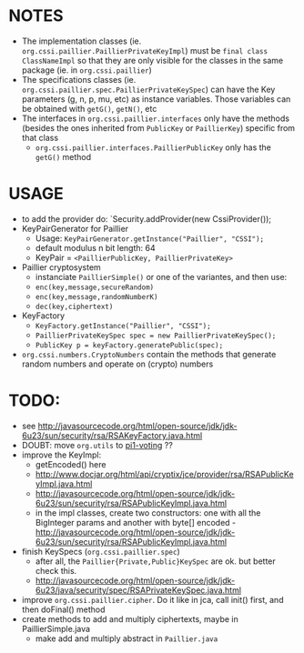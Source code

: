 # NOTES
 - The implementation classes (ie. `org.cssi.paillier.PaillierPrivateKeyImpl`) must
be `final class ClassNameImpl` so that they are only visible for the classes in
the same package (ie. in `org.cssi.paillier`)
 - The specifications classes (ie. `org.cssi.paillier.spec.PaillierPrivateKeySpec`)
can have the Key parameters (g, n, p, mu, etc) as instance variables. Those
variables can be obtained with `getG()`, `getN()`, etc
 - The interfaces in `org.cssi.paillier.interfaces` only have the methods (besides
the ones inherited from `PublicKey` or `PaillierKey`) specific from that class
   - `org.cssi.paillier.interfaces.PaillierPublicKey` only has the `getG()` method

# USAGE
- to add the provider do: `Security.addProvider(new CssiProvider());
- KeyPairGenerator for Paillier
  - Usage: `KeyPairGenerator.getInstance("Paillier", "CSSI");`
  - default modulus n bit length: 64
  - KeyPair = `<PaillierPublicKey, PaillierPrivateKey>`
- Paillier cryptosystem
  - instanciate `PaillierSimple()` or one of the variantes, and then use:
   - `enc(key,message,secureRandom)`
   - `enc(key,message,randomNumberK)`
   - `dec(key,ciphertext)`
- KeyFactory
  - `KeyFactory.getInstance("Paillier", "CSSI");`
  - `PaillierPrivateKeySpec spec = new PaillierPrivateKeySpec();`
  - `PublicKey p = keyFactory.generatePublic(spec);`
- `org.cssi.numbers.CryptoNumbers` contain the methods that generate random 
numbers and operate on (crypto) numbers

# TODO:
- see http://javasourcecode.org/html/open-source/jdk/jdk-6u23/sun/security/rsa/RSAKeyFactory.java.html
- DOUBT: move `org.utils` to [pi1-voting](https://github.com/ntfc/pi1-voting) ?? 
- improve the KeyImpl:
  - getEncoded() here
  - http://www.docjar.org/html/api/cryptix/jce/provider/rsa/RSAPublicKeyImpl.java.html
  - http://javasourcecode.org/html/open-source/jdk/jdk-6u23/sun/security/rsa/RSAPublicKeyImpl.java.html
  - in the impl classes, create two constructors: one with all the BigInteger
params and another with byte[] encoded
    -http://javasourcecode.org/html/open-source/jdk/jdk-6u23/sun/security/rsa/RSAPublicKeyImpl.java.html
- finish KeySpecs (`org.cssi.paillier.spec`)
  - after all, the `Paillier{Private,Public}KeySpec` are ok. but better check this.
  - http://javasourcecode.org/html/open-source/jdk/jdk-6u23/java/security/spec/RSAPrivateKeySpec.java.html
- improve `org.cssi.paillier.cipher`. Do it like in jca, call init() first, and
then doFinal() method
- create methods to add and multiply ciphertexts, maybe in PaillierSimple.java
  - make add and multiply abstract in `Paillier.java`
